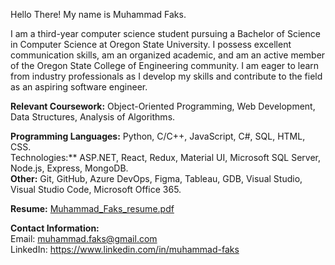 Hello There! My name is Muhammad Faks.

I am a third-year computer science student pursuing a Bachelor of Science in Computer Science at Oregon State University. I possess excellent communication skills, am an organized academic, and am an active member of the Oregon State College of Engineering community. I am eager to learn from industry professionals as I develop my skills and contribute to the field as an aspiring software engineer.

**Relevant Coursework:** Object-Oriented Programming, Web Development, Data Structures, Analysis of Algorithms.

**Programming Languages:** Python, C/C++, JavaScript, C#, SQL, HTML, CSS.     
Technologies:** ASP.NET, React, Redux, Material UI, Microsoft SQL Server, Node.js, Express, MongoDB.     
**Other:** Git, GitHub, Azure DevOps, Figma, Tableau, GDB, Visual Studio, Visual Studio Code, Microsoft Office 365.     

**Resume:** [Muhammad_Faks_resume.pdf](https://github.com/mfaks/mfaks/files/12847958/Muhammad_Faks_resume.pdf)


**Contact Information:**    
Email: muhammad.faks@gmail.com     
LinkedIn: https://www.linkedin.com/in/muhammad-faks
